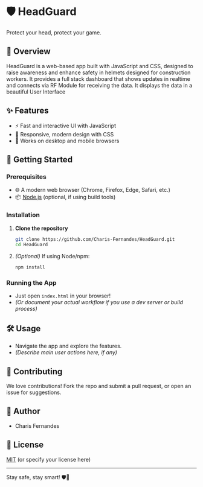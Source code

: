 # 🛡️ HeadGuard

Protect your head, protect your game. 

## 👀 Overview

HeadGuard is a web-based app built with JavaScript and CSS, designed to raise awareness and enhance safety in helmets designed for construction workers. It provides a full stack dashboard that shows updates in realtime and connects via RF Module for receiving the data. It displays the data in a beautiful User Interface

## ✨ Features

- ⚡ Fast and interactive UI with JavaScript
- 🎨 Responsive, modern design with CSS
- 📱 Works on desktop and mobile browsers

## 🚀 Getting Started

### Prerequisites

- 🌐 A modern web browser (Chrome, Firefox, Edge, Safari, etc.)
- 📦 [Node.js](https://nodejs.org/) (optional, if using build tools)

### Installation

1. **Clone the repository**
   ```bash
   git clone https://github.com/Charis-Fernandes/HeadGuard.git
   cd HeadGuard
   ```
2. *(Optional)* If using Node/npm:
   ```bash
   npm install
   ```

### Running the App

- Just open `index.html` in your browser!  
- *(Or document your actual workflow if you use a dev server or build process)*

## 🛠️ Usage

- Navigate the app and explore the features.
- *(Describe main user actions here, if any)*

## 🤝 Contributing

We love contributions! Fork the repo and submit a pull request, or open an issue for suggestions.

## 👤 Author

- Charis Fernandes

## 📄 License

[MIT](LICENSE) (or specify your license here)

---

Stay safe, stay smart! 🛡️🧠
